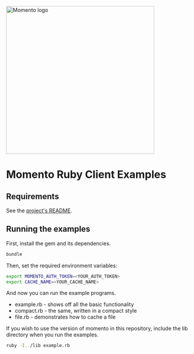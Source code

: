 <img src="https://docs.momentohq.com/img/logo.svg" alt="Momento logo" width="400"/>

# Momento Ruby Client Examples

## Requirements

See the [project's README](https://github.com/momentohq/client-sdk-ruby/blob/main/README.md).

## Running the examples

First, install the gem and its dependencies.

```sh
bundle
```

Then, set the required environment variables:

```bash
export MOMENTO_AUTH_TOKEN=<YOUR_AUTH_TOKEN>
export CACHE_NAME=<YOUR_CACHE_NAME>
```

And now you can run the example programs.

* example.rb - shows off all the basic functionality
* compact.rb - the same, written in a compact style
* file.rb - demonstrates how to cache a file

If you wish to use the version of momento in this repository, include the lib directory when you run the examples.

```sh
ruby -I../lib example.rb
```
